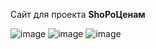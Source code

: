 Сайт для проекта **ShoPoЦенам**

    
![image](https://github.com/user-attachments/assets/3a1c547c-7055-4420-a660-989480a0f929)
![image](https://github.com/user-attachments/assets/d8634473-ef99-407a-941e-93496b689a95)
![image](https://github.com/user-attachments/assets/fddaaac6-4162-4bb1-b316-f6de9a0ed5ce)

